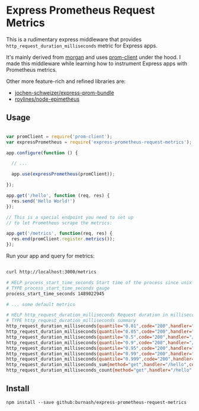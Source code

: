 # Express Prometheus Request Metrics

This is a rudimentary express middleware that provides `http_request_duration_milliseconds`
metric for Express apps.

It's mainly derived from [morgan](https://github.com/expressjs/morgan) and uses [prom-client](https://github.com/siimon/prom-client) under the hood. I made this middleware while learning how to instrument
Express apps with Prometheus metrics.

Other more feature-rich and refined libraries are:

* [jochen-schweizer/express-prom-bundle](https://github.com/jochen-schweizer/express-prom-bundle)
* [roylines/node-epimetheus](https://github.com/roylines/node-epimetheus)


## Usage

```js

var promClient = require('prom-client');
var expressPrometheus = require('express-prometheus-request-metrics');

app.configure(function () {

  // ...

  app.use(expressPrometheus(promClient));

});

app.get('/hello', function (req, res) {
  res.send('Hello World!')
});

// This is a special endpoint you need to set up
// to let Prometheus scrape the metrics:

app.get('/metrics', function(req, res) {
  res.end(promClient.register.metrics());
});

```

Run your app and query for metrics:

```sh

curl http://localhost:3000/metrics

# HELP process_start_time_seconds Start time of the process since unix epoch in seconds.
# TYPE process_start_time_seconds gauge
process_start_time_seconds 1489022945

# ... some default metrics

# HELP http_request_duration_milliseconds Request duration in milliseconds.
# TYPE http_request_duration_milliseconds summary
http_request_duration_milliseconds{quantile="0.01",code="200",handler="/hello",method="get"} 114.4
http_request_duration_milliseconds{quantile="0.05",code="200",handler="/hello",method="get"} 143.4
http_request_duration_milliseconds{quantile="0.5",code="200",handler="/hello",method="get"} 174.75
http_request_duration_milliseconds{quantile="0.9",code="200",handler="/hello",method="get"} 267.90
http_request_duration_milliseconds{quantile="0.95",code="200",handler="/hello",method="get"} 298.79
http_request_duration_milliseconds{quantile="0.99",code="200",handler="/hello",method="get"} 728.60
http_request_duration_milliseconds{quantile="0.999",code="200",handler="/hello",method="get"} 763
http_request_duration_milliseconds_sum{method="get",handler="/hello",code="200"} 11444
http_request_duration_milliseconds_count{method="get",handler="/hello",code="200"} 58

```

## Install

```
npm install --save github:burnash/express-prometheus-request-metrics
```
